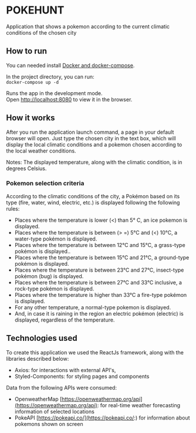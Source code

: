 # POKEHUNT
Application that shows a pokemon according to the current climatic conditions of the chosen city

## How to run

You can needed install [Docker and docker-compose](https://www.docker.com/).

In the project directory, you can run:<br>
 `docker-compose up -d`


Runs the app in the development mode.<br>
Open [http://localhost:8080](http://localhost:8080) to view it in the browser.

## How it works
After you run the application launch command, a page in your default browser will open. Just type the chosen city in the text box, which will display the local climatic conditions and a pokemon chosen according to the local weather conditions.

Notes: The displayed temperature, along with the climatic condition, is in degrees Celsius.

### Pokemon selection criteria
According to the climatic conditions of the city, a Pokémon based on its type (fire, water, wind, electric, etc.) is displayed following the following rules:

* Places where the temperature is lower (<) than 5° C, an ice pokemon is displayed.
* Places where the temperature is between (> =) 5°C and (<) 10°C, a water-type pokémon is displayed.
* Places where the temperature is between 12°C and 15°C, a grass-type pokémon is displayed..
* Places where the temperature is between 15°C and 21°C, a ground-type pokémon is displayed.
* Places where the temperature is between 23°C and 27°C, insect-type pokémon (bug) is displayed.
* Places where the temperature is between 27°C and 33°C inclusive, a rock-type pokémon is displayed.
* Places where the temperature is higher than 33°C a fire-type pokémon is displayed.
* For any other temperature, a normal-type pokemon is displayed.
* And, in case it is raining in the region an electric pokémon (electric) is displayed, regardless of the temperature.

## Technologies used
To create this application we used the ReactJs framework, along with the libraries described below:

* Axios: for interactions with external API's,
* Styled-Components: for styling pages and components


Data from the following APIs were consumed:

* OpenweatherMap [https://openweathermap.org/api](https://openweathermap.org/api): for real-time weather forecasting information of selected locations
* PokeAPI [https://pokeapi.co/](https://pokeapi.co/:) for information about pokemons shown on screen
